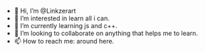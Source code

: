 - 👋 Hi, I’m @Linkzerart
- 👀 I’m interested in learn all i can.
- 🌱 I’m currently learning js and c++.
- 💞️ I’m looking to collaborate on anything that helps me to learn. 
- 📫 How to reach me: around here.

<!---
Linkzerart/Linkzerart is a ✨ special ✨ repository because its `README.md` (this file) appears on your GitHub profile.
You can click the Preview link to take a look at your changes.
--->
